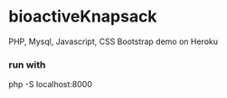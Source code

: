 # bioactiveKnapsack

PHP, Mysql, Javascript, CSS Bootstrap demo on Heroku

### run with 
php -S localhost:8000

